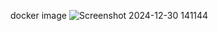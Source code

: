 
docker image
![Screenshot 2024-12-30 141144](https://github.com/user-attachments/assets/eca0f117-50fa-4417-8204-9744094b6b65)

